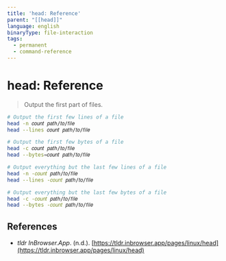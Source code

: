 ```yaml
---
title: 'head: Reference'
parent: "[[head]]"
language: english
binaryType: file-interaction
tags:
  - permanent
  - command-reference
---
```


# head: Reference

> Output the first part of files.

```bash
# Output the first few lines of a file
head -n 𝑐𝑜𝑢𝑛𝑡 𝑝𝑎𝑡ℎ/𝑡𝑜/𝑓𝑖𝑙𝑒
head --lines 𝑐𝑜𝑢𝑛𝑡 𝑝𝑎𝑡ℎ/𝑡𝑜/𝑓𝑖𝑙𝑒

# Output the first few bytes of a file
head -c 𝑐𝑜𝑢𝑛𝑡 𝑝𝑎𝑡ℎ/𝑡𝑜/𝑓𝑖𝑙𝑒
head --bytes=𝑐𝑜𝑢𝑛𝑡 𝑝𝑎𝑡ℎ/𝑡𝑜/𝑓𝑖𝑙𝑒

# Output everything but the last few lines of a file
head -n -𝑐𝑜𝑢𝑛𝑡 𝑝𝑎𝑡ℎ/𝑡𝑜/𝑓𝑖𝑙𝑒
head --lines -𝑐𝑜𝑢𝑛𝑡 𝑝𝑎𝑡ℎ/𝑡𝑜/𝑓𝑖𝑙𝑒

# Output everything but the last few bytes of a file
head -c -𝑐𝑜𝑢𝑛𝑡 𝑝𝑎𝑡ℎ/𝑡𝑜/𝑓𝑖𝑙𝑒
head --bytes -𝑐𝑜𝑢𝑛𝑡 𝑝𝑎𝑡ℎ/𝑡𝑜/𝑓𝑖𝑙𝑒
```

## References

- _tldr InBrowser.App_. (n.d.). [https://tldr.inbrowser.app/pages/linux/head](https://tldr.inbrowser.app/pages/linux/head)
